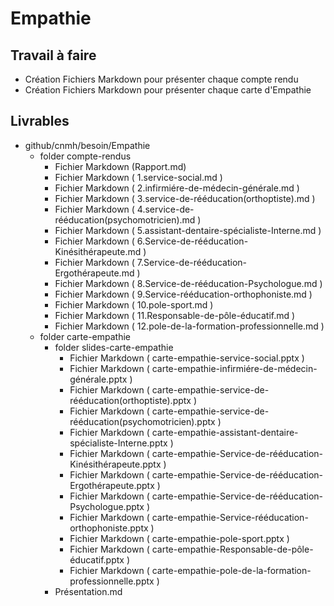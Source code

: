 # Empathie
    
## Travail à faire       

- Création Fichiers Markdown pour présenter chaque compte rendu
- Création Fichiers Markdown pour présenter chaque carte d'Empathie

## Livrables 
- github/cnmh/besoin/Empathie 
  - folder compte-rendus
    - Fichier Markdown (Rapport.md)
    - Fichier Markdown ( 1.service-social.md )
    - Fichier Markdown ( 2.infirmiére-de-médecin-générale.md )
    - Fichier Markdown ( 3.service-de-rééducation(orthoptiste).md )
    - Fichier Markdown ( 4.service-de-rééducation(psychomotricien).md )
    - Fichier Markdown ( 5.assistant-dentaire-spécialiste-Interne.md )
    - Fichier Markdown ( 6.Service-de-rééducation-Kinésithérapeute.md )
    - Fichier Markdown ( 7.Service-de-rééducation-Ergothérapeute.md )
    - Fichier Markdown ( 8.Service-de-rééducation-Psychologue.md )
    - Fichier Markdown ( 9.Service-rééducation-orthophoniste.md )
    - Fichier Markdown ( 10.pole-sport.md )
    - Fichier Markdown ( 11.Responsable-de-pôle-éducatif.md )
    - Fichier Markdown ( 12.pole-de-la-formation-professionnelle.md )
  - folder carte-empathie
    - folder slides-carte-empathie
      - Fichier Markdown ( carte-empathie-service-social.pptx )
      - Fichier Markdown ( carte-empathie-infirmiére-de-médecin-générale.pptx )
      - Fichier Markdown ( carte-empathie-service-de-rééducation(orthoptiste).pptx )
      - Fichier Markdown ( carte-empathie-service-de-rééducation(psychomotricien).pptx )
      - Fichier Markdown ( carte-empathie-assistant-dentaire-spécialiste-Interne.pptx )
      - Fichier Markdown ( carte-empathie-Service-de-rééducation-Kinésithérapeute.pptx )
      - Fichier Markdown ( carte-empathie-Service-de-rééducation-Ergothérapeute.pptx )
      - Fichier Markdown ( carte-empathie-Service-de-rééducation-Psychologue.pptx )
      - Fichier Markdown ( carte-empathie-Service-rééducation-orthophoniste.pptx )
      - Fichier Markdown ( carte-empathie-pole-sport.pptx )
      - Fichier Markdown ( carte-empathie-Responsable-de-pôle-éducatif.pptx )
      - Fichier Markdown ( carte-empathie-pole-de-la-formation-professionnelle.pptx )
    - Présentation.md
